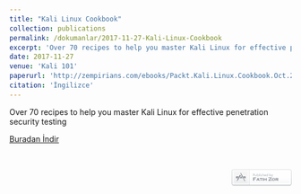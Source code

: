 ```yaml
---
title: "Kali Linux Cookbook"
collection: publications
permalink: /dokumanlar/2017-11-27-Kali-Linux-Cookbook
excerpt: 'Over 70 recipes to help you master Kali Linux for effective penetration security testing'
date: 2017-11-27
venue: 'Kali 101'
paperurl: 'http://zempirians.com/ebooks/Packt.Kali.Linux.Cookbook.Oct.2013.ISBN.1783289597.pdf'
citation: 'İngilizce'
---
```


Over 70 recipes to help you master Kali Linux for effective penetration security testing

[Buradan İndir](http://zempirians.com/ebooks/Packt.Kali.Linux.Cookbook.Oct.2013.ISBN.1783289597.pdf)


<br><div style="text-align: right">[![Fatih Zor](/images/yazarX.png)](http://www.fatihzor.com.tr)</div>

